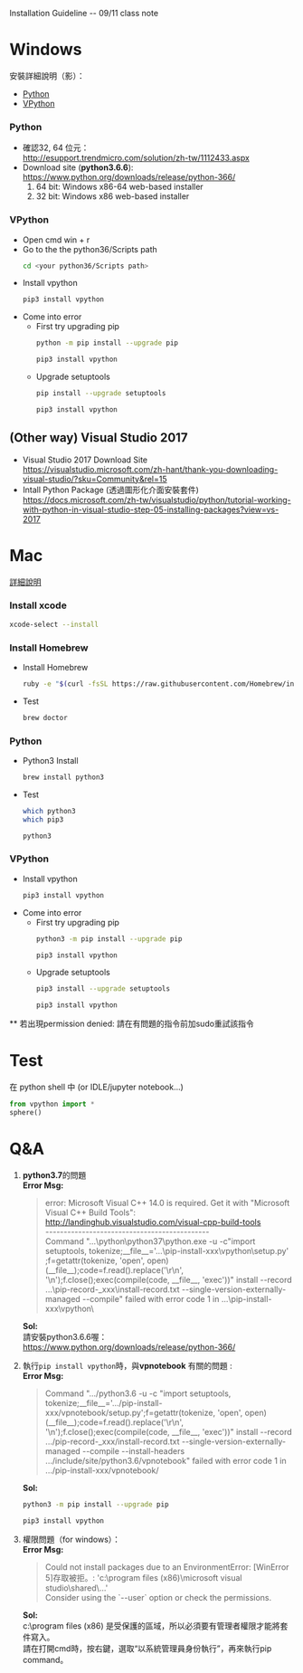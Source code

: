 Installation Guideline -- 09/11 class note 

# Windows
安裝詳細說明（影）：  
+ [Python](https://www.youtube.com/watch?v=ZFA7_sWln48)  
+ [VPython](https://www.youtube.com/watch?v=comdEwP7_Kc)
  
 ### Python
 + 確認32, 64 位元：  
 http://esupport.trendmicro.com/solution/zh-tw/1112433.aspx  
 + Download site (**python3.6.6**): https://www.python.org/downloads/release/python-366/ 
     1. 64 bit: Windows x86-64 web-based installer
     2. 32 bit: Windows x86 web-based installer

### VPython
 + Open cmd
    win + r
 + Go to the the python36/Scripts path
     ```bash
     cd <your python36/Scripts path>
     ```
 + Install vpython
    ```bash
    pip3 install vpython
    ```
 + Come into error
     + First try upgrading pip
        ```bash
        python -m pip install --upgrade pip
        
        pip3 install vpython
        ```
     + Upgrade setuptools
        ```bash
        pip install --upgrade setuptools
        
        pip3 install vpython
        ```  
## (Other way) Visual Studio 2017
+ Visual Studio 2017 Download Site  
https://visualstudio.microsoft.com/zh-hant/thank-you-downloading-visual-studio/?sku=Community&rel=15
+ Intall Python Package (透過圖形化介面安裝套件)  
https://docs.microsoft.com/zh-tw/visualstudio/python/tutorial-working-with-python-in-visual-studio-step-05-installing-packages?view=vs-2017

# Mac
[詳細說明](https://drive.google.com/file/d/1930IZ1eq2tHB8EvnrxYtdhntrOdlqyu9/view?usp=sharing)  
### Install xcode
```bash
xcode-select --install
```
### Install Homebrew
 + Install Homebrew
    ```bash
    ruby -e "$(curl -fsSL https://raw.githubusercontent.com/Homebrew/install/master/install)"
    ```
 + Test
    ```bash
    brew doctor
    ```
### Python
 + Python3 Install
    ```bash
    brew install python3
    ```
 + Test
    ```bash
    which python3
    which pip3
    ```
    ```bash
    python3
    ```

### VPython
 + Install vpython
    ```bash
    pip3 install vpython
    ```
 + Come into error
     + First try upgrading pip
        ```bash
        python3 -m pip install --upgrade pip
        
        pip3 install vpython
        ```
     + Upgrade setuptools
        ```bash
        pip3 install --upgrade setuptools
        
        pip3 install vpython
        ```

** 若出現permission denied: 請在有問題的指令前加sudo重試該指令

# Test
在 python shell 中 (or IDLE/jupyter notebook...)
```python
from vpython import *
sphere()
```

# Q&A
1. **python3.7**的問題  
    **Error Msg:**  
    > error: Microsoft Visual C++ 14.0 is required. Get it with "Microsoft Visual C++ Build Tools": http://landinghub.visualstudio.com/visual-cpp-build-tools  
    > \---------------------------------------------  
    Command "...\python\python37\python.exe -u -c"import setuptools, tokenize;\_\_file\_\_='...\\pip-install-xxx\\vpython\\setup.py' ;f=getattr(tokenize, 'open', open)(\_\_file\_\_);code=f.read().replace('\r\n', '\n');f.close();exec(compile(code, \_\_file\_\_, 'exec'))" install --record ...\pip-record-_xxx\install-record.txt --single-version-externally-managed --compile" failed with error code 1 in ...\pip-install-xxx\vpython\
    
    **Sol:**  
    請安裝python3.6.6喔：  
https://www.python.org/downloads/release/python-366/  

2. 執行`pip install vpython`時，與**vpnotebook** 有關的問題 :  
    **Error Msg:**  
    > Command ".../python3.6 -u -c "import setuptools, tokenize;\_\_file\_\_='.../pip-install-xxx/vpnotebook/setup.py';f=getattr(tokenize, 'open', open)(\_\_file\_\_);code=f.read().replace('\r\n', '\n');f.close();exec(compile(code, \_\_file\_\_, 'exec'))" install --record .../pip-record-\_xxx/install-record.txt --single-version-externally-managed --compile --install-headers .../include/site/python3.6/vpnotebook" failed with error code 1 in .../pip-install-xxx/vpnotebook/
      
    **Sol:**  
    ```bash
    python3 -m pip install --upgrade pip

    pip3 install vpython
    ```  
3. 權限問題（for windows）：  
    **Error Msg:**  
    >Could not install packages due to an EnvironmentError: [WinError 5]存取被拒。: 'c:\\program files (x86)\\microsoft visual studio\\shared\\...'  
    Consider using the \`--user\` option or check the permissions.
      
     **Sol:**  
     c:\program files (x86) 是受保護的區域，所以必須要有管理者權限才能將套件寫入。  
     請在打開cmd時，按右鍵，選取“以系統管理員身份執行”，再來執行pip command。  
